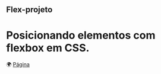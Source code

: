 ## Flex-projeto

# Posicionando elementos com flexbox em CSS. 

 :earth_africa: [Página ]( https://anaaplg.github.io/flex-projeto/ ) 
